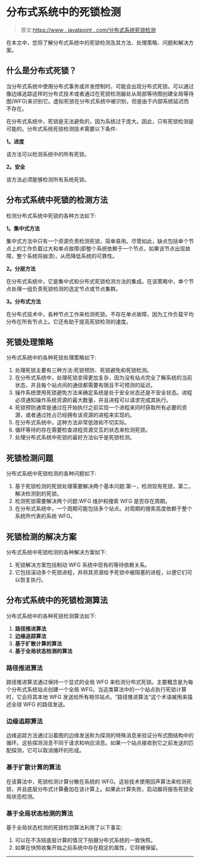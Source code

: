 # 分布式系统中的死锁检测

> 原文:[https://www . javatpoint . com/分布式系统死锁检测](https://www.javatpoint.com/deadlock-detection-in-distributed-systems)

在本文中，您将了解分布式系统中的死锁检测及其方法、处理策略、问题和解决方案。

## 什么是分布式死锁？

当分布式系统中使用分布式事务或并发控制时，可能会出现分布式死锁。可以通过像边缘追踪这样的分布式技术或者通过在死锁检测器处从局部等待图创建全局等待图(WFG)来识别它。虚拟死锁在分布式系统中被识别，但是由于内部系统延迟而不存在。

在分布式系统中，死锁是无法避免的，因为系统过于庞大。因此，只有死锁检测是可能的。分布式系统死锁检测技术需要以下条件:

**1。进度**

该方法可以检测系统中的所有死锁。

**2。安全**

该方法必须能够检测所有系统死锁。

## 分布式系统中死锁的检测方法

检测分布式系统中死锁的各种方法如下:

**1。集中式方法**

集中式方法中只有一个资源负责检测死锁，简单易用。尽管如此，缺点包括单个节点上的工作负载过大和单点故障(即整个系统依赖于一个节点，如果该节点出现故障，整个系统将崩溃)，从而降低系统的可靠性。

**2。分层方法**

在分布式系统中，它是集中式和分布式死锁检测方法的集成。在该策略中，单个节点处理一组负责死锁检测的选定节点或节点集群。

**3。分布式方法**

在分布式技术中，各种节点工作来检测死锁。不存在单点故障，因为工作负载平均分布在所有节点上。它还有助于提高死锁检测的速度。

## 死锁处理策略

分布式系统中的各种死锁处理策略如下:

1.  处理死锁主要有三种方法:死锁预防、死锁避免和死锁检测。
2.  在分布式系统中，处理死锁变得更加复杂，因为没有站点完全了解系统的当前状态，并且每个站点间的通信都需要有限且不可预测的延迟。
3.  操作系统使用死锁避免方法来确定系统是处于安全状态还是不安全状态。进程必须通知操作系统资源的最大数量，并且进程可以请求完成其执行。
4.  死锁预防通常是通过在开始执行之前实现一个进程来同时获取所有必要的资源，或者通过抢占已经拥有该资源的进程来实现的。
5.  在分布式系统中，这种方法非常低效和不切实际。
6.  循环等待的存在需要检查进程资源交互的状态来检测死锁。
7.  处理分布式系统中死锁的最好方法似乎是死锁检测。

## 死锁检测问题

分布式系统中死锁检测的各种问题如下:

1.  基于死锁检测的死锁处理需要解决两个基本问题:第一，检测现有死锁，第二，解决检测到的死锁。
2.  检测死锁需要解决两个问题:WFG 维护和搜索 WFG 是否存在周期。
3.  在分布式系统中，一个周期可能包括多个站点。对周期的搜索高度依赖于整个系统所代表的系统 WFG。

## 死锁检测的解决方案

分布式系统中死锁检测的各种解决方案如下:

1.  死锁解决方案包括制动 WFG 系统中现有的等待依赖关系。
2.  它包括滚动多个死锁进程，并将其资源给予死锁中被阻塞的进程，以便它们可以恢复执行。

## 分布式系统中的死锁检测算法

分布式系统中的各种死锁检测算法如下:

1.  **路径推进算法**
2.  **边缘追踪算法**
3.  **基于扩散计算的算法**
4.  **基于全局状态检测的算法**

### 路径推进算法

路径推进算法通过保持一个显式的全局 WFG 来检测分布式死锁。主要概念是为每个分布式系统站点创建一个全局 WFG。当这类算法中的一个站点执行死锁计算时，它会将其本地 WFG 发送给所有相邻站点。“路径推进算法”这个术语被用来描述全球 WFG 的路径发送。

### 边缘追踪算法

边缘追踪方法通过沿着图的边缘发送称为探测的特殊消息来验证分布式图结构中的循环。这些探测消息不同于请求和响应消息。如果一个站点接收到它之前发送的匹配探测，它可以取消循环的形成。

### 基于扩散计算的算法

在该算法中，死锁检测计算分散在系统的 WFG。这些技术使用回声算法来检测死锁，并且底层分布式计算叠加在该计算上。如果此计算失败，启动器将报告死锁全局状态检测。

### 基于全局状态检测的算法

基于全局状态检测的死锁检测算法利用了以下事实:

1.  可以在不冻结底层计算的情况下拍摄分布式系统的一致快照。
2.  如果在快照收集开始之前系统中存在稳定的属性，它将被保留。

* * *